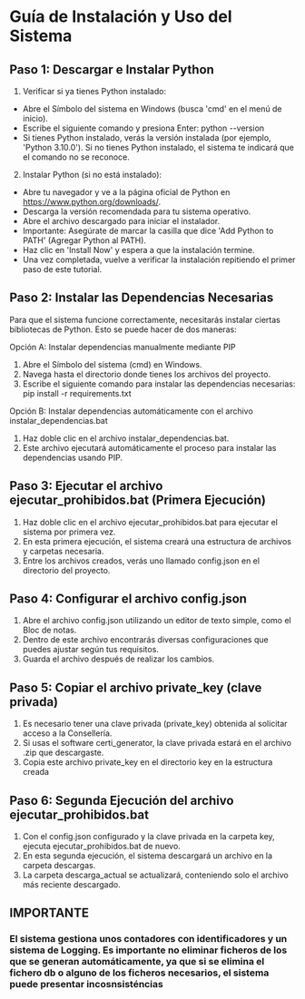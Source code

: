 # Guía de Instalación y Uso del Sistema

## Paso 1: Descargar e Instalar Python

1. Verificar si ya tienes Python instalado:
- Abre el Símbolo del sistema en Windows (busca 'cmd' en el menú de inicio).
- Escribe el siguiente comando y presiona Enter:
    python --version
- Si tienes Python instalado, verás la versión instalada (por ejemplo, 'Python 3.10.0'). Si no tienes Python instalado, el sistema te indicará que el comando no se reconoce.

2. Instalar Python (si no está instalado):
- Abre tu navegador y ve a la página oficial de Python en https://www.python.org/downloads/.
- Descarga la versión recomendada para tu sistema operativo.
- Abre el archivo descargado para iniciar el instalador.
- Importante: Asegúrate de marcar la casilla que dice 'Add Python to PATH' (Agregar Python al PATH).
- Haz clic en 'Install Now' y espera a que la instalación termine.
- Una vez completada, vuelve a verificar la instalación repitiendo el primer paso de este tutorial.

## Paso 2: Instalar las Dependencias Necesarias

Para que el sistema funcione correctamente, necesitarás instalar ciertas bibliotecas de Python. Esto se puede hacer de dos maneras:

Opción A: Instalar dependencias manualmente mediante PIP
1. Abre el Símbolo del sistema (cmd) en Windows.
2. Navega hasta el directorio donde tienes los archivos del proyecto.
3. Escribe el siguiente comando para instalar las dependencias necesarias:
    pip install -r requirements.txt

Opción B: Instalar dependencias automáticamente con el archivo instalar_dependencias.bat
1. Haz doble clic en el archivo instalar_dependencias.bat.
2. Este archivo ejecutará automáticamente el proceso para instalar las dependencias usando PIP.

## Paso 3: Ejecutar el archivo ejecutar_prohibidos.bat (Primera Ejecución)

1. Haz doble clic en el archivo ejecutar_prohibidos.bat para ejecutar el sistema por primera vez.
2. En esta primera ejecución, el sistema creará una estructura de archivos y carpetas necesaria.
3. Entre los archivos creados, verás uno llamado config.json en el directorio del proyecto.

## Paso 4: Configurar el archivo config.json

1. Abre el archivo config.json utilizando un editor de texto simple, como el Bloc de notas.
2. Dentro de este archivo encontrarás diversas configuraciones que puedes ajustar según tus requisitos.
3. Guarda el archivo después de realizar los cambios.

## Paso 5: Copiar el archivo private_key (clave privada)

1. Es necesario tener una clave privada (private_key) obtenida al solicitar acceso a la Consellería.
2. Si usas el software certi_generator, la clave privada estará en el archivo .zip que descargaste.
3. Copia este archivo private_key en el directorio key en la estructura creada

## Paso 6: Segunda Ejecución del archivo ejecutar_prohibidos.bat

1. Con el config.json configurado y la clave privada en la carpeta key, ejecuta ejecutar_prohibidos.bat de nuevo.
2. En esta segunda ejecución, el sistema descargará un archivo en la carpeta descargas.
3. La carpeta descarga_actual se actualizará, conteniendo solo el archivo más reciente descargado.

## IMPORTANTE
### El sistema gestiona unos contadores con identificadores y un sistema de Logging. Es importante no eliminar ficheros de los que se generan automáticamente, ya que si se elimina el fichero db o alguno de los ficheros necesarios, el sistema puede presentar incosnsisténcias



